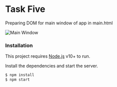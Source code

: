 # Task Five
Preparing DOM for main window of app in main.html


![Main Window](https://i.imgur.com/Oh7XgfT.png)
### Installation

This project requires [Node.js](https://nodejs.org/) v10+ to run.

Install the dependencies and start the server.

```sh
$ npm install
$ npm start
```
